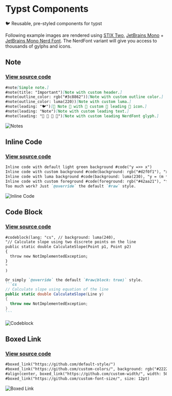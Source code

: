 # Typst Components
🐦 Reusable, pre-styled components for typst

Following example images are rendered using [STIX Two](https://github.com/stipub/stixfonts), [JetBrains Mono](https://github.com/JetBrains/JetBrainsMono) + [JetBrains Mono Nerd Font](https://github.com/ryanoasis/nerd-fonts). The NerdFont variant will give you access to thousands of gylphs and icons.

## Note

### [View source code](https://github.com/Az-21/typst-components/blob/main/note.typ)

```md
#note[Simple note.]
#note(title: "Important")[Note with custom header.]
#note(outline_color: rgb("#3c8862"))[Note with custom outline color.]
#note(outline_color: luma(220))[Note with custom luma.]
#note(leading: "🐦")[🥚 Note 🐣 with 🐤 custom 🐥 leading 🦢 icon.]
#note(leading: "Note")[Note with custom leading text.]
#note(leading: "  󰨞 ")[Note with custom leading NerdFont glyph.]
```

![Notes](https://ucarecdn.com/55878717-67ba-4f79-9aee-7301e9ed3b70/typstcomponentsnote.png)

## Inline Code

### [View source code](https://github.com/Az-21/typst-components/blob/main/code.typ)

```md
Inline code with default light green background #code("y =>> x")
Inline code with custom background #code(background: rgb("#d2f0f1"), "x != y")
Inline code with luma background #code(background: luma(230), "y = (m * x) + c")
Inline code with custom foreground #code(foreground: rgb("#42aa21"), "for(;;)")
Too much work? Just `@override` the default `#raw` style.
```

![Inline Code](https://ucarecdn.com/5c148e96-8c85-4e99-9930-40a067a48e5e/typstcomponentscode.png)

## Code Block

### [View source code](https://github.com/Az-21/typst-components/blob/main/codeblock.typ)

````md
#codeblock(lang: "cs", // background: luma(240),
"// Calculate slope using two discrete points on the line
public static double CalculateSlope(Point p1, Point p2)
{
  throw new NotImplementedException;
}
"
)

Or simply `@override` the default `#raw(block: true)` style.
```cs
// Calculate slope using equation of the line
public static double CalculateSlope(Line y)
{
  throw new NotImplementedException;
}
```
````

![Codeblock](https://ucarecdn.com/9a340f4d-9697-4bec-b8bf-5087a5a01316/typstcomponentscodeblock.png)

## Boxed Link

### [View source code](https://github.com/Az-21/typst-components/blob/main/boxed_link.typ)

```md
#boxed_link("https://github.com/default-style/")
#boxed_link("https://github.com/custom-colors/", background: rgb("#2222aa"), foreground: luma(255))
#align(center, boxed_link("https://github.com/custom-width/", width: 50%))
#boxed_link("https://github.com/custom-font-size/", size: 12pt)
```

![Boxed Link](https://ucarecdn.com/173c955e-4b2c-4f25-998c-84fa7460dcf3/typstcomponentsboxedlink.png)
